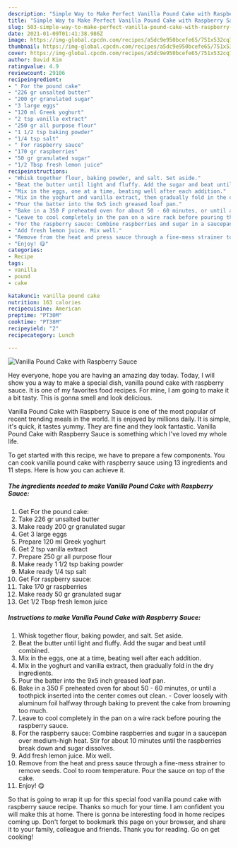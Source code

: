 ```yaml
---
description: "Simple Way to Make Perfect Vanilla Pound Cake with Raspberry Sauce"
title: "Simple Way to Make Perfect Vanilla Pound Cake with Raspberry Sauce"
slug: 503-simple-way-to-make-perfect-vanilla-pound-cake-with-raspberry-sauce
date: 2021-01-09T01:41:38.986Z
image: https://img-global.cpcdn.com/recipes/a5dc9e950bcefe65/751x532cq70/vanilla-pound-cake-with-raspberry-sauce-recipe-main-photo.jpg
thumbnail: https://img-global.cpcdn.com/recipes/a5dc9e950bcefe65/751x532cq70/vanilla-pound-cake-with-raspberry-sauce-recipe-main-photo.jpg
cover: https://img-global.cpcdn.com/recipes/a5dc9e950bcefe65/751x532cq70/vanilla-pound-cake-with-raspberry-sauce-recipe-main-photo.jpg
author: David Kim
ratingvalue: 4.9
reviewcount: 29106
recipeingredient:
- " For the pound cake"
- "226 gr unsalted butter"
- "200 gr granulated sugar"
- "3 large eggs"
- "120 ml Greek yoghurt"
- "2 tsp vanilla extract"
- "250 gr all purpose flour"
- "1 1/2 tsp baking powder"
- "1/4 tsp salt"
- " For raspberry sauce"
- "170 gr raspberries"
- "50 gr granulated sugar"
- "1/2 Tbsp fresh lemon juice"
recipeinstructions:
- "Whisk together flour, baking powder, and salt. Set aside."
- "Beat the butter until light and fluffy. Add the sugar and beat until combined."
- "Mix in the eggs, one at a time, beating well after each addition."
- "Mix in the yoghurt and vanilla extract, then gradually fold in the dry ingredients."
- "Pour the batter into the 9x5 inch greased loaf pan."
- "Bake in a 350 F preheated oven for about 50 - 60 minutes, or until a toothpick inserted into the center comes out clean. Cover loosely with aluminum foil halfway through baking to prevent the cake from browning too much."
- "Leave to cool completely in the pan on a wire rack before pouring the raspberry sauce."
- "For the raspberry sauce: Combine raspberries and sugar in a saucepan over medium-high heat. Stir for about 10 minutes until the raspberries break down and sugar dissolves."
- "Add fresh lemon juice. Mix well."
- "Remove from the heat and press sauce through a fine-mess strainer to remove seeds. Cool to room temperature. Pour the sauce on top of the cake."
- "Enjoy! 😋"
categories:
- Recipe
tags:
- vanilla
- pound
- cake

katakunci: vanilla pound cake 
nutrition: 163 calories
recipecuisine: American
preptime: "PT30M"
cooktime: "PT38M"
recipeyield: "2"
recipecategory: Lunch

---
```



![Vanilla Pound Cake with Raspberry Sauce](https://img-global.cpcdn.com/recipes/a5dc9e950bcefe65/751x532cq70/vanilla-pound-cake-with-raspberry-sauce-recipe-main-photo.jpg)

Hey everyone, hope you are having an amazing day today. Today, I will show you a way to make a special dish, vanilla pound cake with raspberry sauce. It is one of my favorites food recipes. For mine, I am going to make it a bit tasty. This is gonna smell and look delicious.

Vanilla Pound Cake with Raspberry Sauce is one of the most popular of recent trending meals in the world. It is enjoyed by millions daily. It is simple, it's quick, it tastes yummy. They are fine and they look fantastic. Vanilla Pound Cake with Raspberry Sauce is something which I've loved my whole life.




To get started with this recipe, we have to prepare a few components. You can cook vanilla pound cake with raspberry sauce using 13 ingredients and 11 steps. Here is how you can achieve it.

<!--inarticleads1-->

##### The ingredients needed to make Vanilla Pound Cake with Raspberry Sauce:

1. Get  For the pound cake:
1. Take 226 gr unsalted butter
1. Make ready 200 gr granulated sugar
1. Get 3 large eggs
1. Prepare 120 ml Greek yoghurt
1. Get 2 tsp vanilla extract
1. Prepare 250 gr all purpose flour
1. Make ready 1 1/2 tsp baking powder
1. Make ready 1/4 tsp salt
1. Get  For raspberry sauce:
1. Take 170 gr raspberries
1. Make ready 50 gr granulated sugar
1. Get 1/2 Tbsp fresh lemon juice




<!--inarticleads2-->

##### Instructions to make Vanilla Pound Cake with Raspberry Sauce:

1. Whisk together flour, baking powder, and salt. Set aside.
1. Beat the butter until light and fluffy. Add the sugar and beat until combined.
1. Mix in the eggs, one at a time, beating well after each addition.
1. Mix in the yoghurt and vanilla extract, then gradually fold in the dry ingredients.
1. Pour the batter into the 9x5 inch greased loaf pan.
1. Bake in a 350 F preheated oven for about 50 - 60 minutes, or until a toothpick inserted into the center comes out clean. - Cover loosely with aluminum foil halfway through baking to prevent the cake from browning too much.
1. Leave to cool completely in the pan on a wire rack before pouring the raspberry sauce.
1. For the raspberry sauce: Combine raspberries and sugar in a saucepan over medium-high heat. Stir for about 10 minutes until the raspberries break down and sugar dissolves.
1. Add fresh lemon juice. Mix well.
1. Remove from the heat and press sauce through a fine-mess strainer to remove seeds. Cool to room temperature. Pour the sauce on top of the cake.
1. Enjoy! 😋




So that is going to wrap it up for this special food vanilla pound cake with raspberry sauce recipe. Thanks so much for your time. I am confident you will make this at home. There is gonna be interesting food in home recipes coming up. Don't forget to bookmark this page on your browser, and share it to your family, colleague and friends. Thank you for reading. Go on get cooking!
